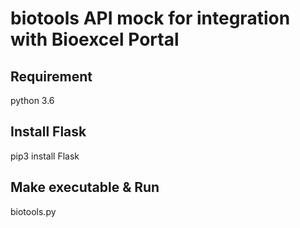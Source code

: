 # biotools API mock for integration with Bioexcel Portal

## Requirement 
python 3.6

## Install Flask
pip3 install Flask

## Make executable & Run
biotools.py
